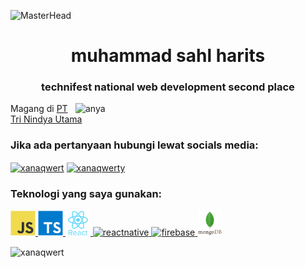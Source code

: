 ![MasterHead](https://i.pinimg.com/originals/a2/4c/b5/a24cb568fa40046f8562dbc45cea8506.gif)
<h1 align="center">muhammad sahl harits</h1>
<h3 align="center">technifest national web development second place</h3>
<img align="right" alt="anya" width="400" src="https://i.pinimg.com/originals/52/a0/94/52a0949db5a90b7da4f9bddcf66b2a0c.gif"

Magang di [PT Tri Nindya Utama](https://www.banggasolution.com/)

<h3 align="left">Jika ada pertanyaan hubungi lewat socials media:</h3>
<p align="left">
<a href="https://twitter.com/xanaqwert" target="blank"><img align="center" src="https://raw.githubusercontent.com/rahuldkjain/github-profile-readme-generator/master/src/images/icons/Social/twitter.svg" alt="xanaqwert" height="30" width="40" /></a>
<a href="https://instagram.com/xanaqwerty" target="blank"><img align="center" src="https://raw.githubusercontent.com/rahuldkjain/github-profile-readme-generator/master/src/images/icons/Social/instagram.svg" alt="xanaqwerty" height="30" width="40" /></a>
</p>

<h3 align="left">Teknologi yang saya gunakan:</h3>
<a href="https://developer.mozilla.org/en-US/docs/Web/JavaScript" target="_blank" rel="noreferrer"> <img src="https://raw.githubusercontent.com/devicons/devicon/master/icons/javascript/javascript-original.svg" alt="javascript" width="40" height="40"/> </a>
<a href="https://www.typescriptlang.org/" target="_blank" rel="noreferrer"> <img src="https://raw.githubusercontent.com/devicons/devicon/master/icons/typescript/typescript-original.svg" alt="typescript" width="40" height="40"/> </a> 
<a href="https://reactjs.org/" target="_blank" rel="noreferrer"> <img src="https://raw.githubusercontent.com/devicons/devicon/master/icons/react/react-original-wordmark.svg" alt="react" width="40" height="40"/> </a>
<a href="https://reactnative.dev/" target="_blank" rel="noreferrer"> <img src="https://reactnative.dev/img/header_logo.svg" alt="reactnative" width="40" height="40"/> </a> 
<a href="https://firebase.google.com/" target="_blank" rel="noreferrer"> <img src="https://www.vectorlogo.zone/logos/firebase/firebase-icon.svg" alt="firebase" width="40" height="40"/> </a>
<a href="https://www.mongodb.com/" target="_blank" rel="noreferrer"> <img src="https://raw.githubusercontent.com/devicons/devicon/master/icons/mongodb/mongodb-original-wordmark.svg" alt="mongodb" width="40" height="40"/> </a>   
<p align="left">   </p>
<p><img align="center" src="https://github-readme-stats.vercel.app/api/top-langs?username=xanaqwert&show_icons=true&locale=en&layout=compact" alt="xanaqwert" /></p>
